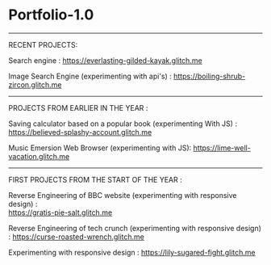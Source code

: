 # Portfolio-1.0

--------------------------------------------------------------------------------------------------------------------

RECENT PROJECTS:

Search engine :
  https://everlasting-gilded-kayak.glitch.me

Image Search Engine  (experimenting with api's) :
  https://boiling-shrub-zircon.glitch.me

---------------------------------------------------------------------------------------------------------------------

PROJECTS FROM EARLIER IN THE YEAR :

Saving calculator based on a popular book (experimenting With JS) :
  https://believed-splashy-account.glitch.me
  
Music Emersion Web Browser <not finished> (experimenting with JS):
  https://lime-well-vacation.glitch.me

---------------------------------------------------------------------------------------------------------------------

FIRST PROJECTS FROM THE START OF THE YEAR :
  
Reverse Engineering of BBC website (experimenting with responsive design) :  
  https://gratis-pie-salt.glitch.me
  
Reverse Engineering of tech crunch (experimenting with responsive design) :
  https://curse-roasted-wrench.glitch.me

Experimenting with responsive design : 
  https://lily-sugared-fight.glitch.me
